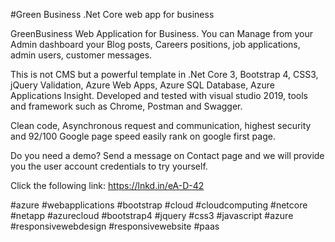 #Green Business .Net Core web app for business


GreenBusiness Web Application for Business. You can Manage from your Admin dashboard your Blog posts, Careers positions, job applications, admin users, customer messages.

This is not CMS but a powerful template in .Net Core 3, Bootstrap 4, CSS3, jQuery Validation, Azure Web Apps, Azure SQL Database, Azure Applications Insight. Developed and tested with visual studio 2019, tools and framework such as Chrome, Postman and Swagger.

Clean code, Asynchronous request and communication, highest security and 92/100 Google page speed easily rank on google first page.

Do you need a demo? Send a message on Contact page and we will provide you the user account credentials to try yourself.

Click the following link: https://lnkd.in/eA-D-42

#azure #webapplications #bootstrap #cloud #cloudcomputing #netcore #netapp #azurecloud #bootstrap4 #jquery #css3 #javascript #azure #responsivewebdesign #responsivewebsite #paas
